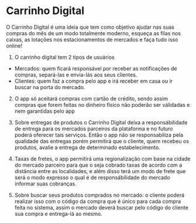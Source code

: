 # Carrinho Digital

O Carrinho Digital é uma ideia que tem como objetivo ajudar nas suas compras do mês de um modo totalmente moderno, esqueça as filas nos caixas, as lotações nos estacionamentos de mercados e faça tudo isso online!

1. O carrinho digital tem 2 tipos de usuários
 - Mercados: quem ficará responsável por receber as notificações de compras, separá-las e envia-lás aos seus clientes.
 - Clientes: quem faz a compra pelo app e irá receber em casa ou ir buscar na porta do mercado.

2. O app só aceitará compras com cartão de crédito, sendo assim compras que forem feitas no dinheiro físico não poderão ser válidadas e nem garantidas pelo app

3. Sobre entregas de produtos o Carrinho Digital deixa a responsábilidade de entrega para os mercados parceiros da plataforma e no futuro poderá oferecer tais serviços. Então o app não se responsabiliza pela qualidade das entregas porém permitirá que o cliente, quem recebeu os produtos, avalie a entrega de determinado estabelecimento.

4. Taxas de fretes, o app permitirá uma regionalização com base na cidade do mercado parceiro para que o seja cobrado taxas de acordo com a distância entre as localidades, e além disso terá um modo de frete que será o modo expresso o qual é de responsábilidade do mercado informar suas cobranças.

5. Sobre buscar seus produtos comprados no mercado: o cliente poderá realizar isso com o código da compra que é único para cada compra feita no sistema, assim o mercado deverá buscar pelo código do cliente sua compra e entrega-lá ao mesmo.

